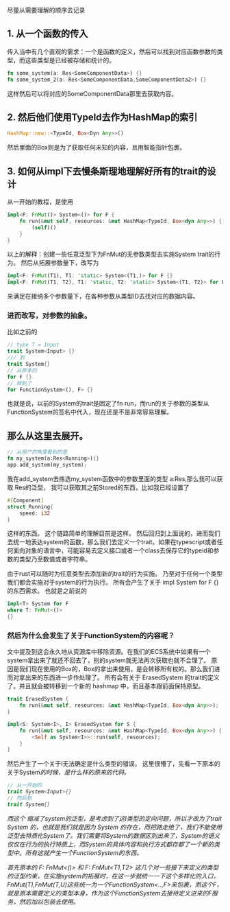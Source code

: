 尽量从需要理解的顺序去记录


## 1. 从一个函数的传入
传入当中有几个直观的需求：一个是函数的定义，然后可以找到对应函数参数的类型，而这些类型是已经被存储和统计的。

```rust
fn some_system(a: Res<SomeComponentData>) {}
fn some_system_2(a: Res<SomeComponentData,SomeComponentData2>) {}
```

这样然后可以将对应的SomeComponentData那里去获取内容。

## 2. 然后他们使用TypeId去作为HashMap的索引
```rust
HashMap::new::<TypeId, Box<Dyn Any>>()
```
然后里面的Box<Dyn Any>则是为了获取任何未知的内容，且用智能指针包裹。

## 3. 如何从impl下去慢条斯理地理解好所有的trait的设计
从一开始的教程，是使用
```rust
impl<F: FnMut()> System<()> for F {
    fn run(&mut self, resources: &mut HashMap<TypeId, Box<dyn Any>>) {
        (self)()
    }
}
```
以上的解释：创建一些任意泛型下为FnMut的无参数类型去实施System trait的行为。
然后从拓展参数量下，改写为
```rust 
impl<F: FnMut(T1), T1: 'static> System<(T1,)> for F {}
impl<F: FnMut(T1, T2), T1: 'static, T2: 'static> System<(T1, T2)> for F {}
```
来满足在接纳多个参数量下，在各种参数从类型ID去找对应的数据内容。

### 进而改写，对参数的抽象。
比如之前的
```rust
// type T = Input
trait System<Input> {}
/// 到
trait System{}
// 从原本的 
for F {} 
// 转到了 
for FunctionSystem<(), F> {}
```
也就是说，以前的System的trait是固定了fn run，而run的关于参数的类型从FunctionSystem的签名中代入，现在还是不是非常容易理解。

## 那么从这里去展开。
```rust
// 从用户的角度看到的是
fn my_system(a:Res<Running>){}
app.add_system(my_system);
```
我在add_system去拣选my_system函数中的参数里面的类型
a:Res<Running>,那么我可以获取 Res<Running>的泛型，
我可以获取其之前Stored的东西，比如我已经设置了
```rust
#[Component]
struct Running{
    speed: i32
}
```
这样的东西。
这个链路简单的理解目前是这样。
然后回归到上面说的，进而我们去统一地表达system的函数，那么我们去定义一个trait。如果在typescript或者任何面向对象的语言中，可能容易去定义接口或者一个class去保存它的typeid和参数的类型乃至数值或者字符串。

由于rust可以随时为任意类型去添加新的trait的行为实施。
乃至对于任何一个类型我们都会实施对于system的行为执行。
所有会产生了关于 impl System for F {} 的东西需求。
也就是之前说的
```rust
impl<T> System for F  
where T: FnMut<()>
{}
```
### 然后为什么会发生了关于FunctionSystem的内容呢？
文中提及到这会永久地从资源库中移除资源。在我们的ECS系统中如果有一个system拿出来了就还不回去了，别的system就无法再次获取也就不合理了。
原因是我们现在使用的Box<dyn Any>的，Box的拿出来使用，是会转移所有权的。那么我们进而对拿出来的东西进一步作处理了。
所有会有关于 ErasedSystem 的trait的定义了。并且就会被转移到一个新的 hashmap 中，而且基本跟前面保持原型。

```rust 
trait ErasedSystem {
    fn run(&mut self, resources: &mut HashMap<TypeId, Box<dyn Any>>);
}

impl<S: System<I>, I> ErasedSystem for S {
    fn run(&mut self, resources: &mut HashMap<TypeId, Box<dyn Any>>) {
        <Self as System<I>>::run(self, resources);
    }
}
```
然后产生了一个关于I无法确定是什么类型的错误。
这里很懵了，先看一下原本的关于System<I>的时候，是什么样的原来的代码。
```rust
// 从一开始的
trait System<Input>{}
// 然后到
trait System{}
```
而这个 缩减了system的泛型，是考虑到了这I类型的定向问题，所以才改为了trait System 的，也就是我们就是因为 System<I> 的存在，而把路走绝了，我们不能使用泛型去特质化System了。我们需要将System的数据区别出来了，System的语义仅仅在行为的执行特质上，而System的具体内容和执行方式都存都了一个新的类型中。所有这就产生一个FunctionSystem的东西。

首先原本的 F: FnMut<()> 和 F: FnMut<T1,T2> 这几个对一些接下来定义的类型的泛型约束，在实施system的拓展时，在这一步就统一一下这个多样化的入口，FnMut(T),FnMut(T,U)这些统一为一个FunctionSystem<..,F>来包裹，而这个F，就是原本需要定义的类型本身，作为这个FunctionSystem去接待定义进来的F服务，然后加以包装去使用。